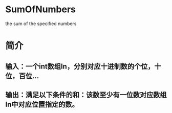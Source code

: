 # SumOfNumbers
the sum of the specified numbers
# 简介
## 输入：一个int数组In，分别对应十进制数的个位，十位，百位...
## 输出：满足以下条件的和：该数至少有一位数对应数组In中对应位置指定的数。
